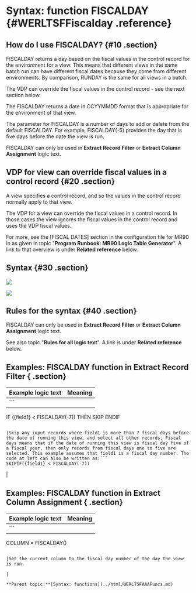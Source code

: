 # Syntax: function FISCALDAY {#WERLTSFFiscalday .reference}

## How do I use FISCALDAY? {#10 .section}

FISCALDAY returns a day based on the fiscal values in the control record for the environment for a view. This means that different views in the same batch run can have different fiscal dates because they come from different environments. By comparison, RUNDAY is the same for all views in a batch.

The VDP can override the fiscal values in the control record - see the next section below.

The FISCALDAY returns a date in CCYYMMDD format that is appropriate for the environment of that view.

The parameter for FISCALDAY is a number of days to add or delete from the default FISCALDAY. For example, FISCALDAY\(-5\) provides the day that is five days before the date the view is run.

FISCALDAY can only be used in **Extract Record Filter** or **Extract Column Assignment** logic text.

## VDP for view can override fiscal values in a control record {#20 .section}

A view specifies a control record, and so the values in the control record normally apply to that view.

The VDP for a view can override the fiscal values in a control record. In those cases the view ignores the fiscal values in the control record and uses the VDP fiscal values.

For more, see the \[FISCAL DATES\] section in the configuration file for MR90 in as given in topic "**Program Runbook: MR90 Logic Table Generator**". A link to that overview is under **Related reference** below.

## Syntax {#30 .section}

![](images/LTZZ_Syntax_legend.gif)

![](images/LTSF_FISCALDAY_01.gif)

## Rules for the syntax {#40 .section}

FISCALDAY can only be used in **Extract Record Filter** or **Extract Column Assignment** logic text.

See also topic "**Rules for all logic text**". A link is under **Related reference** below.

## Examples: FISCALDAY function in Extract Record Filter { .section}

|Example logic text|Meaning|
|------------------|-------|
|```
IF ({field1} < FISCALDAY(-7))
   THEN SKIP
ENDIF
```

|Skip any input records where field1 is more than 7 fiscal days before the date of running this view, and select all other records. Fiscal days means that if the date of running this view is fiscal day five of a fiscal year, then only records from fiscal days one to five are selected. This example assumes that field1 is a fiscal day number. The code at left can also be written as:```
SKIPIF({field1} < FISCALDAY(-7))
```

|

## Examples: FISCALDAY function in Extract Column Assignment { .section}

|Example logic text|Meaning|
|------------------|-------|
|```
COLUMN = FISCALDAY()
```

|Set the current column to the fiscal day number of the day the view is run.

|

**Parent topic:**[Syntax: functions](../html/WERLTSFAAAFuncs.md)


